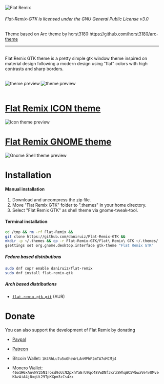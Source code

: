 ![Flat Remix](https://cdn.rawgit.com/daniruiz/Flat-Remix-GTK/master/logo.png)

###### Flat-Remix-GTK is licensed under the GNU General Public License v3.0
Theme based on Arc theme by horst3180 https://github.com/horst3180/arc-theme
<hr>
<br>
Flat Remix GTK theme is a pretty simple gtk window theme inspired on material design following a modern design using "flat" colors with high contrasts and sharp borders.
<br><br>

![theme preview](https://raw.githubusercontent.com/daniruiz/Flat-Remix-GTK/master/1.png)
![theme preview](https://raw.githubusercontent.com/daniruiz/Flat-Remix-GTK/master/2.png)
<br><br>

# [Flat Remix ICON theme](https://github.com/daniruiz/Flat-Remix-GNOME-theme)
![Icon theme preview](https://raw.githubusercontent.com/daniruiz/Flat-Remix/master/preview.png)

# [Flat Remix GNOME theme](https://github.com/daniruiz/Flat-Remix-GNOME-theme)
![Gnome Shell theme preview](https://raw.githubusercontent.com/daniruiz/Flat-Remix-GNOME-theme/master/Images/1.png)



# Installation

#### Manual installation

1. Download and uncompress the zip file.
1. Move "Flat Remix GTK" folder to ".themes" in your home directory.
1. Select "Flat Remix GTK" as shell theme via gnome-tweak-tool.

#### Terminal installation

```sh
cd /tmp && rm -rf Flat-Remix &&
git clone https://github.com/daniruiz/Flat-Remix-GTK &&
mkdir -p ~/.themes && cp -r Flat-Remix-GTK/Flat\ Remix\ GTK ~/.themes/ &&
gsettings set org.gnome.desktop.interface gtk-theme "Flat Remix GTK"
```

##### Fedora based distributions

```sh
sudo dnf copr enable daniruiz/flat-remix
sudo dnf install flat-remix-gtk
```

##### Arch based distributions
+ [`flat-remix-gtk-git`](https://aur.archlinux.org/packages/flat-remix-gtk-git/) (AUR)


# Donate

You can also support the development of Flat Remix by donating

- [Paypal](https://www.paypal.com/cgi-bin/webscr?cmd=_s-xclick&hosted_button_id=7LEWLS78EAJGJ)

- [Patreon](https://www.patreon.com/daniruiz)

- Bitcoin Wallet:
`1K4RhLu7u5xGheWrLAnMPhF2mTA7oMCMj4`

- Monero Wallet:   `46o1H6xAnvNY25N1rosd9oUcN2pxhYaErU9qc48VwDNf3xrzSWhqWC5WbwaVe4vUMveKAzAiA4j8xgUi29TpKXpm3zCs4zx`  

